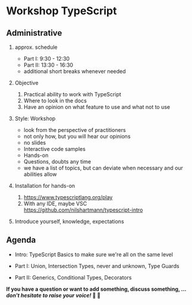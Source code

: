 # Workshop TypeScript

## Administrative

1. approx. schedule
	- Part I: 9:30 - 12:30
	- Part II: 13:30 - 16:30
	- additional short breaks whenever needed

1. Objective
	1. Practical ability to work with TypeScript
	2. Where to look in the docs
	3. Have an opinion on what feature to use and what not to use

1. Style: Workshop
	- look from the perspective of practitioners
	- not only how, but you will hear our opinions 
	- no slides
	- Interactive code samples
	- Hands-on 
	- Questions, doubts any time
	- we have a list of topics, but can deviate when necessary and our abilities allow

1. Installation for hands-on
	1. https://www.typescriptlang.org/play
	2. With any IDE, maybe VSC https://github.com/nilshartmann/typescript-intro

1. Introduce yourself, knowledge, expectations

## Agenda

- Intro: TypeScript Basics to make sure we're all on the same level

- Part I: Union, Intersection Types, never and unknown, Type Guards

- Part II: Generics, Conditional Types, Decorators

**If you have a question or want to add something, discuss something, ... _don't hesitate to raise your voice!_ 📢 🙋**
